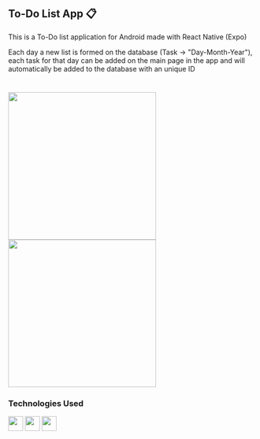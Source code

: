## To-Do List App 📋

This is a To-Do list application for Android made with React Native (Expo)

Each day a new list is formed on the database (Task -> "Day-Month-Year"), each task for that day can be added on the main page in the app and will automatically be added to the database with an unique ID

#

<div>
   <img src="https://github.com/HriqueP/App_To-Do-List/assets/122576373/94a42df7-b0be-49e0-85b1-bb08ebf5301f" width="300"/>
  <img src="https://github.com/HriqueP/App_To-Do-List/assets/122576373/778c7718-d330-46e0-9f68-3a0f81973d54"  width="300"/>
</div>

### Technologies Used

<div>
  <img src="https://cdn.jsdelivr.net/gh/devicons/devicon@latest/icons/react/react-original.svg" width="30" height="30" />
  <img src="https://cdn.jsdelivr.net/gh/devicons/devicon@latest/icons/javascript/javascript-original.svg" width="30" height="30" />
  <img src="https://cdn.jsdelivr.net/gh/devicons/devicon@latest/icons/firebase/firebase-original.svg" width="30" height="30"/> 
</div>
